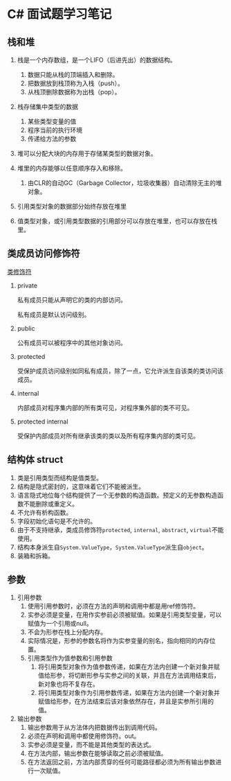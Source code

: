 # C# 面试题学习笔记

## 栈和堆

1. 栈是一个内存数组，是一个LIFO（后进先出）的数据结构。
   1. 数据只能从栈的顶端插入和删除。
   2. 把数据放到栈顶称为入栈（push）。
   3. 从栈顶删除数据称为出栈（pop）。
2. 栈存储集中类型的数据
   1. 某些类型变量的值
   2. 程序当前的执行环境
   3. 传递给方法的参数

3. 堆可以分配大块的内存用于存储某类型的数据对象。
4. 堆里的内存能够以任意顺序存入和移除。
   1. 由CLR的自动GC（Garbage Collector，垃圾收集器）自动清除无主的堆对象。
5. 引用类型对象的数据部分始终存放在堆里
6. 值类型对象，或引用类型数据的引用部分可以存放在堆里，也可以存放在栈里。





## 类成员访问修饰符

[类修饰符](https://blog.csdn.net/moakun/article/details/78638547)

1. private

   私有成员只能从声明它的类的内部访问。

   私有成员是默认访问级别。

2. public

   公有成员可以被程序中的其他对象访问。

3. protected

   受保护成员访问级别如同私有成员，除了一点，它允许派生自该类的类访问该成员。

4. internal

   内部成员对程序集内部的所有类可见，对程序集外部的类不可见。

5. protected internal

   受保护内部成员对所有继承该类的类以及所有程序集内部的类可见。

## 结构体 struct

1. 类是引用类型而结构是值类型。
2. 结构是隐式密封的，这意味着它们不能被派生。
3. 语言隐式地位每个结构提供了一个无参数的构造函数。预定义的无参数构造函数不能删除或重定义。
4. 不允许有析构函数。
5. 字段初始化语句是不允许的。
6. 由于不支持继承，类成员修饰符`protected`, `internal`, `abstract`, `virtual`不能使用。
7. 结构本身派生自`System.ValueType`，`System.ValueType`派生自`object`。
8. 装箱和拆箱。

## 参数

1. 引用参数
   1. 使用引用参数时，必须在方法的声明和调用中都是用ref修饰符。
   2. 实参必须是变量，在用作实参前必须被赋值。如果是引用类型变量，可以赋值为一个引用或null。
   3. 不会为形参在栈上分配内存。
   4. 实际情况是，形参的参数名将作为实参变量的别名，指向相同的内存位置。
   5. 引用类型作为值参数和引用参数
      1. 将引用类型对象作为值参数传递，如果在方法内创建一个新对象并赋值给形参，将切断形参与实参之间的关联，并且在方法调用结束后，新对象也将不复存在。
      2. 将引用类型对象作为引用参数传递，如果在方法内创建一个新对象并赋值给形参，在方法结束后该对象依然存在，并且是实参所引用的值。
2. 输出参数
   1. 输出参数用于从方法体内把数据传出到调用代码。
   2. 必须在声明和调用中都使用修饰符。out。
   3. 实参必须是变量，而不能是其他类型的表达式。
   4. 在方法内部，输出参数在能够读取之前必须被赋值。
   5. 在方法返回之前，方法内部贯穿的任何可能路径都必须为所有输出参数进行一次赋值。

